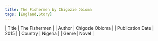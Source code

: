 ```yaml
---
title: The Fishermen by Chigozie Obioma
tags: [England,Story]
---     
```

| Title | The Fishermen  |
| Author |  Chigozie Obioma  |
| Publication Date | 2015   |
| Country | Nigeria |
| Genre | Novel  |
        